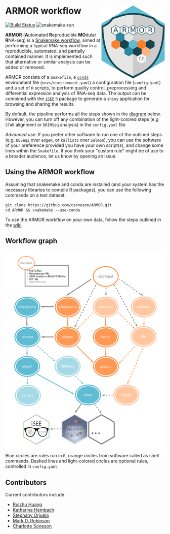 # ARMOR workflow <img src="img/ARMOR.png" width="200" align="right" />
[![Build Status](https://travis-ci.com/csoneson/ARMOR.svg?branch=master)](https://travis-ci.com/csoneson/ARMOR)
![snakemake-run](https://github.com/csoneson/ARMOR/workflows/snakemake-run/badge.svg)

**ARMOR** (**A**utomated **R**eproducible **MO**dular **R**NA-seq) is a [Snakemake workflow](https://snakemake.readthedocs.io/en/stable/index.html), aimed at performing a typical RNA-seq workflow in a reproducible, automated, and partially contained manner. It is implemented such that alternative or similar analysis can be added or removed. 

ARMOR consists of a `Snakefile`, a [`conda`](https://conda.io/docs/) environment file (`envs/environment.yaml`) a configuration file (`config.yaml`) and a set of `R` scripts, to perform quality control, preprocessing and differential expression analysis of RNA-seq data. The output can be combined with the [`iSEE`](https://bioconductor.org/packages/iSEE/) `R` package to generate a `shiny` application for browsing and sharing the results.  

By default, the pipeline performs all the steps shown in the [diagram](img/dag_nice3.png) below. However, you can turn off any combination of the light-colored steps (e.g `STAR` alignment or `DRIMSeq` analysis) in the `config.yaml` file. 

*Advanced use*: If you prefer other software to run one of the outlined steps (e.g. `DESeq2` over `edgeR`, or `kallisto` over `Salmon`), you can use the software of your preference provided you have your own script(s), and change some lines within the `Snakefile`. If you think your "custom rule" might be of use to a broader audience, let us know by opening an issue.


## Using the ARMOR workflow

Assuming that snakemake and conda are installed (and your system has the necessary libraries to compile R packages), you can use the following commands on a test dataset:

```
git clone https://github.com/csoneson/ARMOR.git
cd ARMOR && snakemake --use-conda
```

To use the ARMOR workflow on your own data, follow the steps outlined in the [wiki](https://github.com/csoneson/ARMOR/wiki).

## Workflow graph
![DAG](img/dag_nice5.png)  
Blue circles are rules run in `R`, orange circles from software called as shell commands. Dashed lines and light-colored circles are optional rules, controlled in `config.yaml`

## Contributors
Current contributors include:

- [Ruizhu Huang](https://github.com/fionarhuang)
- [Katharina Hembach](https://github.com/khembach)
- [Stephany Orjuela](https://github.com/sorjuela)
- [Mark D. Robinson](https://github.com/markrobinsonuzh)
- [Charlotte Soneson](https://github.com/csoneson)
